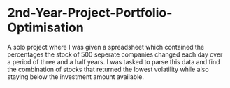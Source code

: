 # 2nd-Year-Project-Portfolio-Optimisation
A solo project where I was given a spreadsheet which contained the percentages the stock of 500 seperate companies changed each day over a period of three and a half years. I was tasked to parse this data and find the combination of stocks that returned the lowest volatility while also staying below the investment amount available.
